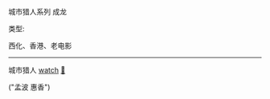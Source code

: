 城市猎人系列 成龙

类型:

西化、香港、老电影

<hr>

城市猎人 [watch](https://movie.douban.com/subject/1295064/) [🎦](http://www.le.com/ptv/vplay/1099588.html)

("孟波 惠香")
